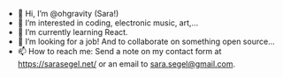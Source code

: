 - 👋 Hi, I’m @ohgravity (Sara!)
- 👀 I’m interested in coding, electronic music, art,...
- 🌱 I’m currently learning React.
- 💞️ I’m looking for a job! And to collaborate on something open source...
- 📫 How to reach me: Send a note on my contact form at https://sarasegel.net/ or an email to sara.segel@gmail.com.
